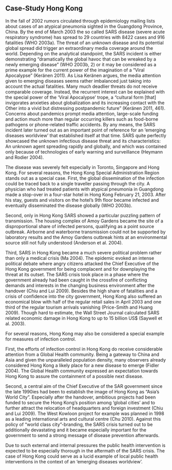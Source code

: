 ## Case-Study Hong Kong

In the fall of 2002 rumors circulated through epidemiology mailing lists about cases of an atypical pneumonia sighted in the Guangdong Province, China. By the end of March 2003 the so called SARS disease (severe acute respiratory syndrome) has spread to 29 countries with 8422 cases and 916 fatalities (WHO 2003a). The threat of an unknown disease and its potential global spread did trigger an extraordinary media coverage around the world. Depending on the analytical standpoint, the SARS incident is either demonstrating “dramatically the global havoc that can be wreaked by a newly emerging disease” (WHO 2003b, 2) or it may be considered as a prime example for the current power of the imagination of a “Viral Apocalypse” (Keränen 2011). As Lisa Keränen argues, the media attention given to emerging diseases seems rather imbalanced just taking into account the actual fatalities. Many much deadlier threats do not receive comparable coverage. Instead, the recurrent interest can be explained with the special power of the ‘Viral Apocalypse’ trope, a “cultural form [that] invigorates anxieties about globalization and its increasing contact with the Other into a vivid but distressing postpandemic future” (Keränen 2011, 461). Concerns about pandemics prompt media attention, large-scale funding and action much more than regular occurring killers such as food-borne pathogens or phone-related traffic accidents. By any means, the SARS incident later turned out as an important point of reference for an ‘emerging diseases worldview’ that established itself at that time. SARS quite perfectly showcased the unknown infectious disease threat and its characteristics: An unknown agent spreading rapidly and globally, and which was contained only because of technologies of early warning and surveillance (Heymann and Rodier 2004). 

The disease was severely felt especially in Toronto, Singapore and Hong Kong. For several reasons, the Hong Kong Special Administration Region stands out as a special case.
First, the global dissemination of the infection could be traced back to a single traveller passing through the city. A physician who had treated patients with atypical pneumonia in Guangdong made a stop-over in a four-star hotel in Hong Kong February 21, 2003. After his stay, guests and visitors on the hotel’s 9th floor became infected and eventually disseminated the disease globally (WHO 2003b).

Second, only in Hong Kong SARS showed a particular puzzling pattern of transmission. The housing complex of Amoy Gardens became the site of a disproportional share of infected persons, qualifying as a point source outbreak. Airborne and waterborne transmission could not be supported by laboratory results and the Amoy Gardens outbreak hints at an environmental source still not fully understood (Anderson et al. 2004).

Third, SARS in Hong Kong became a much severe political problem rather than only a medical crisis (Ma 2004). The epidemic evoked an intense political debate where angry citizens attacked the Chief Executive of the Hong Kong government for being complacent and for downplaying the threat at its outset. The SARS crisis took place in a phase where the government already had been caught in the crossfire of conflicting demands and interests in the changing business environment after the handover (Chiu and Lui 2009). Besides the high share of fatalities and a crisis of confidence into the city government, Hong Kong also suffered an economical blow with half of the regular retail sales in April 2003 and one third of the regular tourism arrivals vanishing (Price-Smith and Huang 2009). Though hard to estimate, the Wall Street Journal calculated SARS related economic damage in Hong Kong to up to 15 billion US$ (Saywell et al. 2003).

For several reasons, Hong Kong may also be considered a special example for measures of infection control.

First, the efforts of infection control in Hong Kong do receive considerable attention from a Global Health community. Being a gateway to China and Asia and given the unparalleled population density, many observers already considered Hong Kong a likely place for a new disease to emerge (Fidler 2004). The Global Health community expressed an expectation towards Hong Kong to assure the containment of a possible next disease.

Second, a central aim of the Chief Executive of the SAR government since the late 1990ies had been to establish the image of Hong Kong as “Asia’s World City”. Especially after the handover, ambitious projects had been funded to secure the Hong Kong’s position among ‘global cities’ and to further attract the relocation of headquarters and foreign investment (Chiu and Lui 2009). The West Kowloon project for example was planned in 1998 as a leading international arts and cultural centre (Chu 2010). Against this policy of “world class city”-branding, the SARS crisis turned out to be additionally devastating and it became especially important for the government to send a strong message of disease prevention afterwards.

Due to such external and internal pressures the public health intervention is expected to be especially thorough in the aftermath of the SARS crisis. The case of Hong Kong could serve as a lucid example of local public health interventions in the context of an ‘emerging diseases worldview’.

